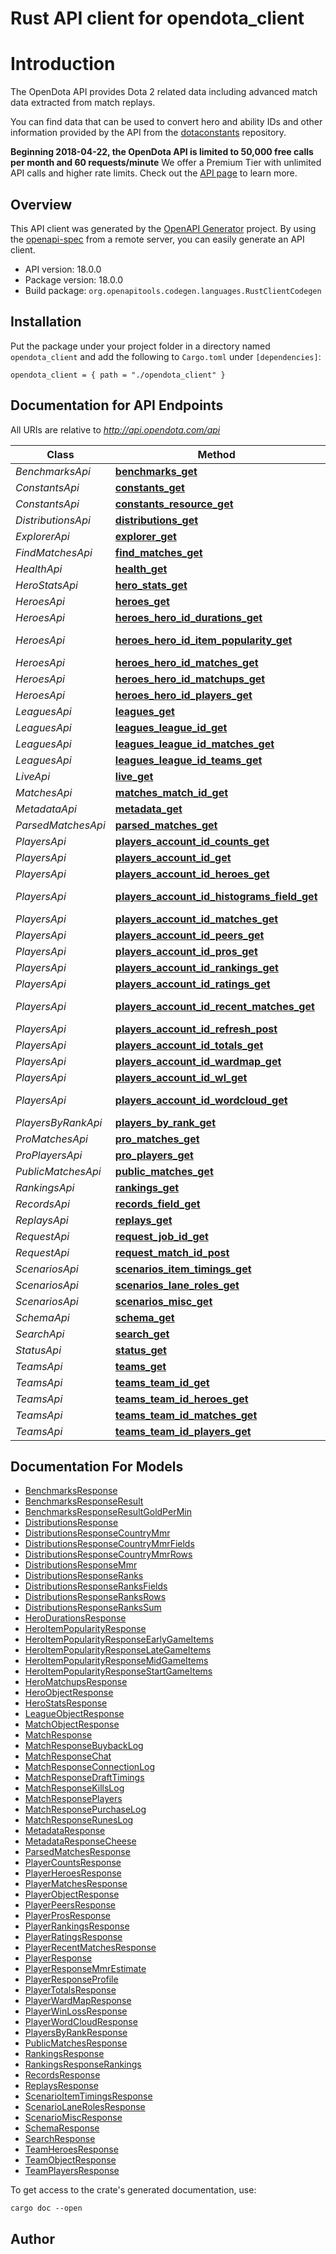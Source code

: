 # Rust API client for opendota_client

# Introduction
The OpenDota API provides Dota 2 related data including advanced match data extracted from match replays.

You can find data that can be used to convert hero and ability IDs and other information provided by the API from the [dotaconstants](https://github.com/odota/dotaconstants) repository.

**Beginning 2018-04-22, the OpenDota API is limited to 50,000 free calls per month and 60 requests/minute** We offer a Premium Tier with unlimited API calls and higher rate limits. Check out the [API page](https://www.opendota.com/api-keys) to learn more.



## Overview

This API client was generated by the [OpenAPI Generator](https://openapi-generator.tech) project.  By using the [openapi-spec](https://openapis.org) from a remote server, you can easily generate an API client.

- API version: 18.0.0
- Package version: 18.0.0
- Build package: `org.openapitools.codegen.languages.RustClientCodegen`

## Installation

Put the package under your project folder in a directory named `opendota_client` and add the following to `Cargo.toml` under `[dependencies]`:

```
opendota_client = { path = "./opendota_client" }
```

## Documentation for API Endpoints

All URIs are relative to *http://api.opendota.com/api*

Class | Method | HTTP request | Description
------------ | ------------- | ------------- | -------------
*BenchmarksApi* | [**benchmarks_get**](docs/BenchmarksApi.md#benchmarks_get) | **GET** /benchmarks | GET /benchmarks
*ConstantsApi* | [**constants_get**](docs/ConstantsApi.md#constants_get) | **GET** /constants | GET /constants
*ConstantsApi* | [**constants_resource_get**](docs/ConstantsApi.md#constants_resource_get) | **GET** /constants/{resource} | GET /constants
*DistributionsApi* | [**distributions_get**](docs/DistributionsApi.md#distributions_get) | **GET** /distributions | GET /distributions
*ExplorerApi* | [**explorer_get**](docs/ExplorerApi.md#explorer_get) | **GET** /explorer | GET /explorer
*FindMatchesApi* | [**find_matches_get**](docs/FindMatchesApi.md#find_matches_get) | **GET** /findMatches | GET /
*HealthApi* | [**health_get**](docs/HealthApi.md#health_get) | **GET** /health | GET /health
*HeroStatsApi* | [**hero_stats_get**](docs/HeroStatsApi.md#hero_stats_get) | **GET** /heroStats | GET /heroStats
*HeroesApi* | [**heroes_get**](docs/HeroesApi.md#heroes_get) | **GET** /heroes | GET /heroes
*HeroesApi* | [**heroes_hero_id_durations_get**](docs/HeroesApi.md#heroes_hero_id_durations_get) | **GET** /heroes/{hero_id}/durations | GET /heroes/{hero_id}/durations
*HeroesApi* | [**heroes_hero_id_item_popularity_get**](docs/HeroesApi.md#heroes_hero_id_item_popularity_get) | **GET** /heroes/{hero_id}/itemPopularity | GET /heroes/{hero_id}/itemPopularity
*HeroesApi* | [**heroes_hero_id_matches_get**](docs/HeroesApi.md#heroes_hero_id_matches_get) | **GET** /heroes/{hero_id}/matches | GET /heroes/{hero_id}/matches
*HeroesApi* | [**heroes_hero_id_matchups_get**](docs/HeroesApi.md#heroes_hero_id_matchups_get) | **GET** /heroes/{hero_id}/matchups | GET /heroes/{hero_id}/matchups
*HeroesApi* | [**heroes_hero_id_players_get**](docs/HeroesApi.md#heroes_hero_id_players_get) | **GET** /heroes/{hero_id}/players | GET /heroes/{hero_id}/players
*LeaguesApi* | [**leagues_get**](docs/LeaguesApi.md#leagues_get) | **GET** /leagues | GET /leagues
*LeaguesApi* | [**leagues_league_id_get**](docs/LeaguesApi.md#leagues_league_id_get) | **GET** /leagues/{league_id} | GET /leagues/{league_id}
*LeaguesApi* | [**leagues_league_id_matches_get**](docs/LeaguesApi.md#leagues_league_id_matches_get) | **GET** /leagues/{league_id}/matches | GET /leagues/{league_id}/matches
*LeaguesApi* | [**leagues_league_id_teams_get**](docs/LeaguesApi.md#leagues_league_id_teams_get) | **GET** /leagues/{league_id}/teams | GET /leagues/{league_id}/teams
*LiveApi* | [**live_get**](docs/LiveApi.md#live_get) | **GET** /live | GET /live
*MatchesApi* | [**matches_match_id_get**](docs/MatchesApi.md#matches_match_id_get) | **GET** /matches/{match_id} | GET /matches/{match_id}
*MetadataApi* | [**metadata_get**](docs/MetadataApi.md#metadata_get) | **GET** /metadata | GET /metadata
*ParsedMatchesApi* | [**parsed_matches_get**](docs/ParsedMatchesApi.md#parsed_matches_get) | **GET** /parsedMatches | GET /parsedMatches
*PlayersApi* | [**players_account_id_counts_get**](docs/PlayersApi.md#players_account_id_counts_get) | **GET** /players/{account_id}/counts | GET /players/{account_id}/counts
*PlayersApi* | [**players_account_id_get**](docs/PlayersApi.md#players_account_id_get) | **GET** /players/{account_id} | GET /players/{account_id}
*PlayersApi* | [**players_account_id_heroes_get**](docs/PlayersApi.md#players_account_id_heroes_get) | **GET** /players/{account_id}/heroes | GET /players/{account_id}/heroes
*PlayersApi* | [**players_account_id_histograms_field_get**](docs/PlayersApi.md#players_account_id_histograms_field_get) | **GET** /players/{account_id}/histograms/{field} | GET /players/{account_id}/histograms
*PlayersApi* | [**players_account_id_matches_get**](docs/PlayersApi.md#players_account_id_matches_get) | **GET** /players/{account_id}/matches | GET /players/{account_id}/matches
*PlayersApi* | [**players_account_id_peers_get**](docs/PlayersApi.md#players_account_id_peers_get) | **GET** /players/{account_id}/peers | GET /players/{account_id}/peers
*PlayersApi* | [**players_account_id_pros_get**](docs/PlayersApi.md#players_account_id_pros_get) | **GET** /players/{account_id}/pros | GET /players/{account_id}/pros
*PlayersApi* | [**players_account_id_rankings_get**](docs/PlayersApi.md#players_account_id_rankings_get) | **GET** /players/{account_id}/rankings | GET /players/{account_id}/rankings
*PlayersApi* | [**players_account_id_ratings_get**](docs/PlayersApi.md#players_account_id_ratings_get) | **GET** /players/{account_id}/ratings | GET /players/{account_id}/ratings
*PlayersApi* | [**players_account_id_recent_matches_get**](docs/PlayersApi.md#players_account_id_recent_matches_get) | **GET** /players/{account_id}/recentMatches | GET /players/{account_id}/recentMatches
*PlayersApi* | [**players_account_id_refresh_post**](docs/PlayersApi.md#players_account_id_refresh_post) | **POST** /players/{account_id}/refresh | POST /players/{account_id}/refresh
*PlayersApi* | [**players_account_id_totals_get**](docs/PlayersApi.md#players_account_id_totals_get) | **GET** /players/{account_id}/totals | GET /players/{account_id}/totals
*PlayersApi* | [**players_account_id_wardmap_get**](docs/PlayersApi.md#players_account_id_wardmap_get) | **GET** /players/{account_id}/wardmap | GET /players/{account_id}/wardmap
*PlayersApi* | [**players_account_id_wl_get**](docs/PlayersApi.md#players_account_id_wl_get) | **GET** /players/{account_id}/wl | GET /players/{account_id}/wl
*PlayersApi* | [**players_account_id_wordcloud_get**](docs/PlayersApi.md#players_account_id_wordcloud_get) | **GET** /players/{account_id}/wordcloud | GET /players/{account_id}/wordcloud
*PlayersByRankApi* | [**players_by_rank_get**](docs/PlayersByRankApi.md#players_by_rank_get) | **GET** /playersByRank | GET /playersByRank
*ProMatchesApi* | [**pro_matches_get**](docs/ProMatchesApi.md#pro_matches_get) | **GET** /proMatches | GET /proMatches
*ProPlayersApi* | [**pro_players_get**](docs/ProPlayersApi.md#pro_players_get) | **GET** /proPlayers | GET /proPlayers
*PublicMatchesApi* | [**public_matches_get**](docs/PublicMatchesApi.md#public_matches_get) | **GET** /publicMatches | GET /publicMatches
*RankingsApi* | [**rankings_get**](docs/RankingsApi.md#rankings_get) | **GET** /rankings | GET /rankings
*RecordsApi* | [**records_field_get**](docs/RecordsApi.md#records_field_get) | **GET** /records/{field} | GET /records/{field}
*ReplaysApi* | [**replays_get**](docs/ReplaysApi.md#replays_get) | **GET** /replays | GET /replays
*RequestApi* | [**request_job_id_get**](docs/RequestApi.md#request_job_id_get) | **GET** /request/{jobId} | GET /request/{jobId}
*RequestApi* | [**request_match_id_post**](docs/RequestApi.md#request_match_id_post) | **POST** /request/{match_id} | POST /request/{match_id}
*ScenariosApi* | [**scenarios_item_timings_get**](docs/ScenariosApi.md#scenarios_item_timings_get) | **GET** /scenarios/itemTimings | GET /scenarios/itemTimings
*ScenariosApi* | [**scenarios_lane_roles_get**](docs/ScenariosApi.md#scenarios_lane_roles_get) | **GET** /scenarios/laneRoles | GET /scenarios/laneRoles
*ScenariosApi* | [**scenarios_misc_get**](docs/ScenariosApi.md#scenarios_misc_get) | **GET** /scenarios/misc | GET /scenarios/misc
*SchemaApi* | [**schema_get**](docs/SchemaApi.md#schema_get) | **GET** /schema | GET /schema
*SearchApi* | [**search_get**](docs/SearchApi.md#search_get) | **GET** /search | GET /search
*StatusApi* | [**status_get**](docs/StatusApi.md#status_get) | **GET** /status | GET /status
*TeamsApi* | [**teams_get**](docs/TeamsApi.md#teams_get) | **GET** /teams | GET /teams
*TeamsApi* | [**teams_team_id_get**](docs/TeamsApi.md#teams_team_id_get) | **GET** /teams/{team_id} | GET /teams/{team_id}
*TeamsApi* | [**teams_team_id_heroes_get**](docs/TeamsApi.md#teams_team_id_heroes_get) | **GET** /teams/{team_id}/heroes | GET /teams/{team_id}/heroes
*TeamsApi* | [**teams_team_id_matches_get**](docs/TeamsApi.md#teams_team_id_matches_get) | **GET** /teams/{team_id}/matches | GET /teams/{team_id}/matches
*TeamsApi* | [**teams_team_id_players_get**](docs/TeamsApi.md#teams_team_id_players_get) | **GET** /teams/{team_id}/players | GET /teams/{team_id}/players


## Documentation For Models

 - [BenchmarksResponse](docs/BenchmarksResponse.md)
 - [BenchmarksResponseResult](docs/BenchmarksResponseResult.md)
 - [BenchmarksResponseResultGoldPerMin](docs/BenchmarksResponseResultGoldPerMin.md)
 - [DistributionsResponse](docs/DistributionsResponse.md)
 - [DistributionsResponseCountryMmr](docs/DistributionsResponseCountryMmr.md)
 - [DistributionsResponseCountryMmrFields](docs/DistributionsResponseCountryMmrFields.md)
 - [DistributionsResponseCountryMmrRows](docs/DistributionsResponseCountryMmrRows.md)
 - [DistributionsResponseMmr](docs/DistributionsResponseMmr.md)
 - [DistributionsResponseRanks](docs/DistributionsResponseRanks.md)
 - [DistributionsResponseRanksFields](docs/DistributionsResponseRanksFields.md)
 - [DistributionsResponseRanksRows](docs/DistributionsResponseRanksRows.md)
 - [DistributionsResponseRanksSum](docs/DistributionsResponseRanksSum.md)
 - [HeroDurationsResponse](docs/HeroDurationsResponse.md)
 - [HeroItemPopularityResponse](docs/HeroItemPopularityResponse.md)
 - [HeroItemPopularityResponseEarlyGameItems](docs/HeroItemPopularityResponseEarlyGameItems.md)
 - [HeroItemPopularityResponseLateGameItems](docs/HeroItemPopularityResponseLateGameItems.md)
 - [HeroItemPopularityResponseMidGameItems](docs/HeroItemPopularityResponseMidGameItems.md)
 - [HeroItemPopularityResponseStartGameItems](docs/HeroItemPopularityResponseStartGameItems.md)
 - [HeroMatchupsResponse](docs/HeroMatchupsResponse.md)
 - [HeroObjectResponse](docs/HeroObjectResponse.md)
 - [HeroStatsResponse](docs/HeroStatsResponse.md)
 - [LeagueObjectResponse](docs/LeagueObjectResponse.md)
 - [MatchObjectResponse](docs/MatchObjectResponse.md)
 - [MatchResponse](docs/MatchResponse.md)
 - [MatchResponseBuybackLog](docs/MatchResponseBuybackLog.md)
 - [MatchResponseChat](docs/MatchResponseChat.md)
 - [MatchResponseConnectionLog](docs/MatchResponseConnectionLog.md)
 - [MatchResponseDraftTimings](docs/MatchResponseDraftTimings.md)
 - [MatchResponseKillsLog](docs/MatchResponseKillsLog.md)
 - [MatchResponsePlayers](docs/MatchResponsePlayers.md)
 - [MatchResponsePurchaseLog](docs/MatchResponsePurchaseLog.md)
 - [MatchResponseRunesLog](docs/MatchResponseRunesLog.md)
 - [MetadataResponse](docs/MetadataResponse.md)
 - [MetadataResponseCheese](docs/MetadataResponseCheese.md)
 - [ParsedMatchesResponse](docs/ParsedMatchesResponse.md)
 - [PlayerCountsResponse](docs/PlayerCountsResponse.md)
 - [PlayerHeroesResponse](docs/PlayerHeroesResponse.md)
 - [PlayerMatchesResponse](docs/PlayerMatchesResponse.md)
 - [PlayerObjectResponse](docs/PlayerObjectResponse.md)
 - [PlayerPeersResponse](docs/PlayerPeersResponse.md)
 - [PlayerProsResponse](docs/PlayerProsResponse.md)
 - [PlayerRankingsResponse](docs/PlayerRankingsResponse.md)
 - [PlayerRatingsResponse](docs/PlayerRatingsResponse.md)
 - [PlayerRecentMatchesResponse](docs/PlayerRecentMatchesResponse.md)
 - [PlayerResponse](docs/PlayerResponse.md)
 - [PlayerResponseMmrEstimate](docs/PlayerResponseMmrEstimate.md)
 - [PlayerResponseProfile](docs/PlayerResponseProfile.md)
 - [PlayerTotalsResponse](docs/PlayerTotalsResponse.md)
 - [PlayerWardMapResponse](docs/PlayerWardMapResponse.md)
 - [PlayerWinLossResponse](docs/PlayerWinLossResponse.md)
 - [PlayerWordCloudResponse](docs/PlayerWordCloudResponse.md)
 - [PlayersByRankResponse](docs/PlayersByRankResponse.md)
 - [PublicMatchesResponse](docs/PublicMatchesResponse.md)
 - [RankingsResponse](docs/RankingsResponse.md)
 - [RankingsResponseRankings](docs/RankingsResponseRankings.md)
 - [RecordsResponse](docs/RecordsResponse.md)
 - [ReplaysResponse](docs/ReplaysResponse.md)
 - [ScenarioItemTimingsResponse](docs/ScenarioItemTimingsResponse.md)
 - [ScenarioLaneRolesResponse](docs/ScenarioLaneRolesResponse.md)
 - [ScenarioMiscResponse](docs/ScenarioMiscResponse.md)
 - [SchemaResponse](docs/SchemaResponse.md)
 - [SearchResponse](docs/SearchResponse.md)
 - [TeamHeroesResponse](docs/TeamHeroesResponse.md)
 - [TeamObjectResponse](docs/TeamObjectResponse.md)
 - [TeamPlayersResponse](docs/TeamPlayersResponse.md)


To get access to the crate's generated documentation, use:

```
cargo doc --open
```

## Author



